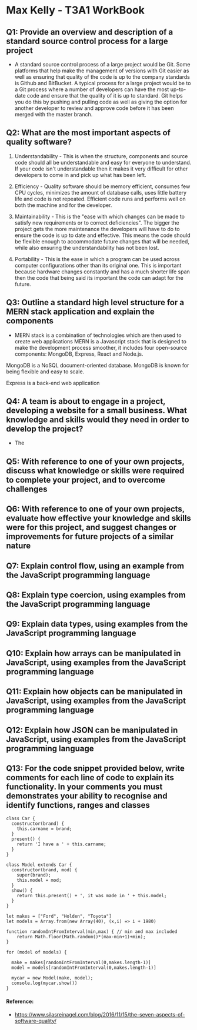 # Max Kelly - T3A1 WorkBook

## Q1: Provide an overview and description of a standard source control process for a large project

- A standard source control process of a large project would be Git. Some platforms that help make the management of versions with Git easier as well as ensuring that quality of the code is up to the company standards is Github and BitBucket. A typical process for a large project would be to a Git process where a number of developers can have the most up-to-date code and ensure that the quality of it is up to standard. Git helps you do this by pushing and pulling code as well as giving the option for another developer to review and approve code before it has been merged with the master branch.

## Q2: What are the most important aspects of quality software?

  1. Understandability - This is when the structure, components and source code should all be understandable and easy for everyone to understand. If your code isn't understandable then it makes it very difficult for other developers to come in and pick up what has been left. 

  2. Efficiency - Quality software should be memory efficient, consumes few CPU cycles, minimizes the amount of database calls, uses little battery life and code is not repeated. Efficient code runs and performs well on both the machine and for the developer. 

  3. Maintainability - This is the "ease with which changes can be made to satisfy new requirements or to correct deficiencies". The bigger the project gets the more maintenance the developers will have to do to ensure the code is up to date and effective. This means the code should be flexible enough to accommodate future changes that will be needed, while also ensuring the understandability has not been lost. 

  4. Portability - This is the ease in which a program can be used across computer configurations other than its original one. This is important because hardware changes constantly and has a much shorter life span then the code that being said its important the code can adapt for the future.

## Q3: Outline a standard high level structure for a MERN stack application and explain the components

  - MERN stack is a combination of technologies which are then used to create web applications MERN is a Javascript stack that is designed to make the development process smoother, it includes four open-source components: MongoDB, Express, React and Node.js. 
  
  MongoDB is a NoSQL document-oriented database. MongoDB is known for being flexible and easy to scale. 
  
  Express is a back-end web application 

## Q4: A team is about to engage in a project, developing a website for a small business. What knowledge and skills would they need in order to develop the project?

- The

## Q5: With reference to one of your own projects, discuss what knowledge or skills were required to complete your project, and to overcome challenges

## Q6: With reference to one of your own projects, evaluate how effective your knowledge and skills were for this project, and suggest changes or improvements for future projects of a similar nature

## Q7: Explain control flow, using an example from the JavaScript programming language

## Q8: Explain type coercion, using examples from the JavaScript programming language

## Q9: Explain data types, using examples from the JavaScript programming language

## Q10: Explain how arrays can be manipulated in JavaScript, using examples from the JavaScript programming language

## Q11: Explain how objects can be manipulated in JavaScript, using examples from the JavaScript programming language

## Q12: Explain how JSON can be manipulated in JavaScript, using examples from the JavaScript programming language

## Q13: For the code snippet provided below, write comments for each line of code to explain its functionality. In your comments you must demonstrates your ability to recognise and identify functions, ranges and classes

```
class Car {
  constructor(brand) {
    this.carname = brand;
  }
  present() {
    return 'I have a ' + this.carname;
  }
}

class Model extends Car {
  constructor(brand, mod) {
    super(brand);
    this.model = mod;
  }
  show() {
    return this.present() + ', it was made in ' + this.model;
  }
}

let makes = ["Ford", "Holden", "Toyota"]
let models = Array.from(new Array(40), (x,i) => i + 1980)

function randomIntFromInterval(min,max) { // min and max included
    return Math.floor(Math.random()*(max-min+1)+min);
}

for (model of models) {

  make = makes[randomIntFromInterval(0,makes.length-1)]
  model = models[randomIntFromInterval(0,makes.length-1)]
    
  mycar = new Model(make, model);
  console.log(mycar.show())
}
```

#### Reference:

- https://www.silasreinagel.com/blog/2016/11/15/the-seven-aspects-of-software-quality/